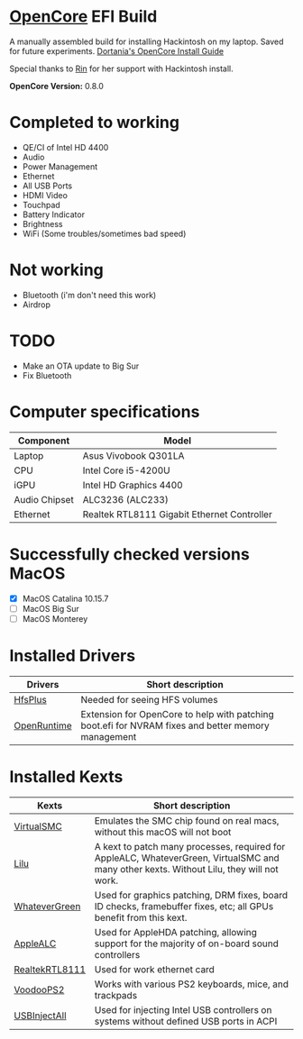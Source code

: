 # [OpenCore](https://github.com/acidanthera/OpenCorePkg) EFI Build

A manually assembled build for installing Hackintosh on my laptop. Saved for future experiments.
[Dortania's OpenCore Install Guide](https://dortania.github.io/OpenCore-Install-Guide/)

Special thanks to [Rin](https://github.com/honeymiko) for her support with Hackintosh install.

**OpenCore Version:** 0.8.0

# Completed to working

- QE/CI of Intel HD 4400
- Audio
- Power Management
- Ethernet
- All USB Ports
- HDMI Video
- Touchpad
- Battery Indicator
- Brightness
- WiFi (Some troubles/sometimes bad speed)

# Not working

- Bluetooth (i'm don't need this work)
- Airdrop

# TODO

- Make an OTA update to Big Sur
- Fix Bluetooth

# Computer specifications

Component | Model
--- | ---
Laptop | Asus Vivobook Q301LA
CPU | Intel Core i5-4200U
iGPU | Intel HD Graphics 4400
Audio Chipset | ALC3236 (ALC233)
Ethernet | Realtek RTL8111 Gigabit Ethernet Controller

# Successfully checked versions MacOS

- [x] MacOS Catalina 10.15.7
- [ ] MacOS Big Sur 
- [ ] MacOS Monterey 

# Installed Drivers 

Drivers | Short description
--- | ---
[HfsPlus](https://github.com/acidanthera/OcBinaryData/blob/master/Drivers/HfsPlus.efi) | Needed for seeing HFS volumes
[OpenRuntime](https://github.com/acidanthera/OpenCorePkg/releases) | Extension for OpenCore to help with patching boot.efi for NVRAM fixes and better memory management

# Installed Kexts

Kexts | Short description
--- | ---
[VirtualSMC](https://github.com/acidanthera/VirtualSMC/releases) | Emulates the SMC chip found on real macs, without this macOS will not boot
[Lilu](https://github.com/acidanthera/Lilu/releases) | A kext to patch many processes, required for AppleALC, WhateverGreen, VirtualSMC and many other kexts. Without Lilu, they will not work.
[WhateverGreen](https://github.com/acidanthera/WhateverGreen/releases) | Used for graphics patching, DRM fixes, board ID checks, framebuffer fixes, etc; all GPUs benefit from this kext.
[AppleALC](https://github.com/acidanthera/AppleALC/releases) | Used for AppleHDA patching, allowing support for the majority of on-board sound controllers
[RealtekRTL8111](https://github.com/Mieze/RTL8111_driver_for_OS_X/release) | Used for work ethernet card
[VoodooPS2](https://github.com/acidanthera/VoodooPS2/releases) | Works with various PS2 keyboards, mice, and trackpads
[USBInjectAll](https://bitbucket.org/RehabMan/os-x-usb-inject-all/downloads/) | Used for injecting Intel USB controllers on systems without defined USB ports in ACPI
